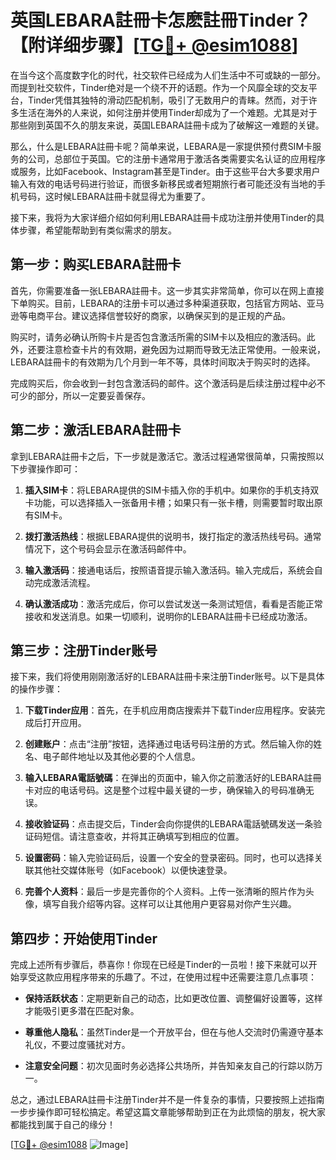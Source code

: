 # 英国LEBARA註冊卡怎麽註冊Tinder？【附详细步骤】[[TG💪+ @esim1088](https://t.me/s/esim1088)]

在当今这个高度数字化的时代，社交软件已经成为人们生活中不可或缺的一部分。而提到社交软件，Tinder绝对是一个绕不开的话题。作为一个风靡全球的交友平台，Tinder凭借其独特的滑动匹配机制，吸引了无数用户的青睐。然而，对于许多生活在海外的人来说，如何注册并使用Tinder却成为了一个难题。尤其是对于那些刚到英国不久的朋友来说，英国LEBARA註冊卡成为了破解这一难题的关键。

那么，什么是LEBARA註冊卡呢？简单来说，LEBARA是一家提供预付费SIM卡服务的公司，总部位于英国。它的注册卡通常用于激活各类需要实名认证的应用程序或服务，比如Facebook、Instagram甚至是Tinder。由于这些平台大多要求用户输入有效的电话号码进行验证，而很多新移民或者短期旅行者可能还没有当地的手机号码，这时候LEBARA註冊卡就显得尤为重要了。

接下来，我将为大家详细介绍如何利用LEBARA註冊卡成功注册并使用Tinder的具体步骤，希望能帮助到有类似需求的朋友。

## 第一步：购买LEBARA註冊卡

首先，你需要准备一张LEBARA註冊卡。这一步其实非常简单，你可以在网上直接下单购买。目前，LEBARA的注册卡可以通过多种渠道获取，包括官方网站、亚马逊等电商平台。建议选择信誉较好的商家，以确保买到的是正规的产品。

购买时，请务必确认所购卡片是否包含激活所需的SIM卡以及相应的激活码。此外，还要注意检查卡片的有效期，避免因为过期而导致无法正常使用。一般来说，LEBARA註冊卡的有效期为几个月到一年不等，具体时间取决于购买时的选择。

完成购买后，你会收到一封包含激活码的邮件。这个激活码是后续注册过程中必不可少的部分，所以一定要妥善保存。

## 第二步：激活LEBARA註冊卡

拿到LEBARA註冊卡之后，下一步就是激活它。激活过程通常很简单，只需按照以下步骤操作即可：

1. **插入SIM卡**：将LEBARA提供的SIM卡插入你的手机中。如果你的手机支持双卡功能，可以选择插入一张备用卡槽；如果只有一张卡槽，则需要暂时取出原有SIM卡。
   
2. **拨打激活热线**：根据LEBARA提供的说明书，拨打指定的激活热线号码。通常情况下，这个号码会显示在激活码邮件中。

3. **输入激活码**：接通电话后，按照语音提示输入激活码。输入完成后，系统会自动完成激活流程。

4. **确认激活成功**：激活完成后，你可以尝试发送一条测试短信，看看是否能正常接收和发送消息。如果一切顺利，说明你的LEBARA註冊卡已经成功激活。

## 第三步：注册Tinder账号

接下来，我们将使用刚刚激活好的LEBARA註冊卡来注册Tinder账号。以下是具体的操作步骤：

1. **下载Tinder应用**：首先，在手机应用商店搜索并下载Tinder应用程序。安装完成后打开应用。

2. **创建账户**：点击“注册”按钮，选择通过电话号码注册的方式。然后输入你的姓名、电子邮件地址以及其他必要的个人信息。

3. **输入LEBARA電話號碼**：在弹出的页面中，输入你之前激活好的LEBARA註冊卡对应的电话号码。这是整个过程中最关键的一步，确保输入的号码准确无误。

4. **接收验证码**：点击提交后，Tinder会向你提供的LEBARA電話號碼发送一条验证码短信。请注意查收，并将其正确填写到相应的位置。

5. **设置密码**：输入完验证码后，设置一个安全的登录密码。同时，也可以选择关联其他社交媒体账号（如Facebook）以便快速登录。

6. **完善个人资料**：最后一步是完善你的个人资料。上传一张清晰的照片作为头像，填写自我介绍等内容。这样可以让其他用户更容易对你产生兴趣。

## 第四步：开始使用Tinder

完成上述所有步骤后，恭喜你！你现在已经是Tinder的一员啦！接下来就可以开始享受这款应用程序带来的乐趣了。不过，在使用过程中还需要注意几点事项：

- **保持活跃状态**：定期更新自己的动态，比如更改位置、调整偏好设置等，这样才能吸引更多潜在匹配对象。
  
- **尊重他人隐私**：虽然Tinder是一个开放平台，但在与他人交流时仍需遵守基本礼仪，不要过度骚扰对方。
  
- **注意安全问题**：初次见面时务必选择公共场所，并告知亲友自己的行踪以防万一。

总之，通过LEBARA註冊卡注册Tinder并不是一件复杂的事情，只要按照上述指南一步步操作即可轻松搞定。希望这篇文章能够帮助到正在为此烦恼的朋友，祝大家都能找到属于自己的缘分！

[[TG💪+ @esim1088](https://t.me/s/esim1088) ![Image](https://i.postimg.cc/4NQfJmqS/Snipaste-2025-05-13-00-14-12.png)]